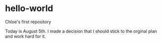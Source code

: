 # hello-world
Chloe's first repository

Today is August 5th.
I made a decision that I should stick to the orginal plan and work hard for it.
